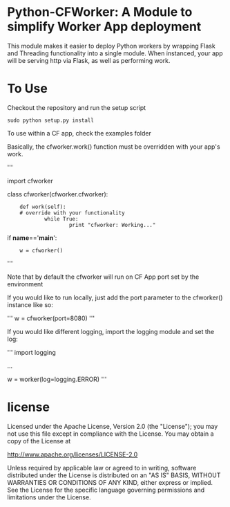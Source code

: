 Python-CFWorker: A Module to simplify Worker App deployment
================================================================================

This module makes it easier to deploy Python workers by wrapping Flask and Threading
functionality into a single module. When instanced, your app will be serving http
via Flask, as well as performing work. 

To Use
================================================================================

Checkout the repository and run the setup script

```
sudo python setup.py install
```

To use within a CF app, check the examples folder

Basically, the cfworker.work() function must be overridden with your app's
work.

'''

import cfworker


class cfworker(cfworker.cfworker):

        def work(self):
		# override with your functionality
                while True:
                        print "cfworker: Working..."


if __name__=='__main__':

        w = cfworker()

'''


Note that by default the cfworker will run on CF App port set by the environment

If you would like to run locally, just add the port parameter to the cfworker() 
instance like so:

'''
w = cfworker(port=8080)
'''

If you would like different logging, import the logging module and set the log:

'''
import logging

...

w = worker(log=logging.ERROR)
'''


license
================================================================================

Licensed under the Apache License, Version 2.0 (the "License");
you may not use this file except in compliance with the License.
You may obtain a copy of the License at

<http://www.apache.org/licenses/LICENSE-2.0>

Unless required by applicable law or agreed to in writing, software
distributed under the License is distributed on an "AS IS" BASIS,
WITHOUT WARRANTIES OR CONDITIONS OF ANY KIND, either express or implied.
See the License for the specific language governing permissions and
limitations under the License.

